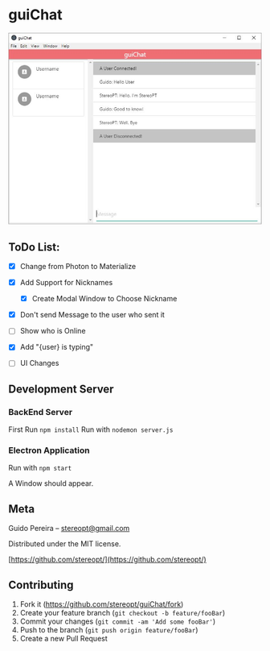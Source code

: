 # guiChat

![guiChat](https://raw.githubusercontent.com/StereoPT/guiChat/master/screens/guiChat_005.jpg)


## ToDo List:

- [x] Change from Photon to Materialize
- [x] Add Support for Nicknames
  - [x] Create Modal Window to Choose Nickname
- [x] Don't send Message to the user who sent it
- [ ] Show who is Online
- [x] Add "{user} is typing"
- [ ] UI Changes


## Development Server

### BackEnd Server

First Run `npm install`
Run with `nodemon server.js`


### Electron Application

Run with `npm start`

A Window should appear.


## Meta

Guido Pereira – stereopt@gmail.com

Distributed under the MIT license.

[https://github.com/stereopt/](https://github.com/stereopt/)


## Contributing

1. Fork it (<https://github.com/stereopt/guiChat/fork>)
2. Create your feature branch (`git checkout -b feature/fooBar`)
3. Commit your changes (`git commit -am 'Add some fooBar'`)
4. Push to the branch (`git push origin feature/fooBar`)
5. Create a new Pull Request
